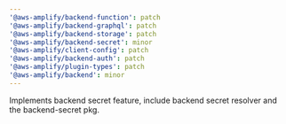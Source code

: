 ```yaml
---
'@aws-amplify/backend-function': patch
'@aws-amplify/backend-graphql': patch
'@aws-amplify/backend-storage': patch
'@aws-amplify/backend-secret': minor
'@aws-amplify/client-config': patch
'@aws-amplify/backend-auth': patch
'@aws-amplify/plugin-types': patch
'@aws-amplify/backend': minor
---
```


Implements backend secret feature, include backend secret resolver and the backend-secret pkg.
